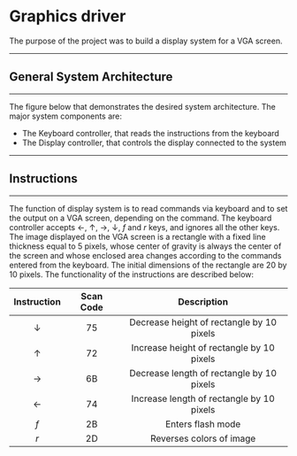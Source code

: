 # Graphics driver

The purpose of the project was to build a display system for a VGA screen.

----------
## General System Architecture
----------

The figure below that demonstrates the desired system architecture. The major system components are:
* The Keyboard controller, that reads the instructions from the keyboard
* The Display controller, that controls the display connected to the system
----------
## Instructions
----------
The function of display system is to read commands via keyboard and to set the output on a VGA screen, depending on the command. The keyboard controller accepts &#8592;, &#8593;, &#8594;, &#8595;, _f_ and _r_ keys, and ignores all the other keys. The image displayed on the VGA screen is a rectangle with a fixed line thickness equal to 5 pixels, whose center of gravity is always the center of the screen and whose enclosed area changes according to the commands
entered from the keyboard. The initial dimensions of the rectangle are 20 by 10 pixels. The functionality of the instructions are described below:

| Instruction 	| Scan Code 	|                Description                	|
|:-----------:	|:---------:	|:-----------------------------------------:	|
|      &#8595;	|     75    	| Decrease height of rectangle by 10 pixels 	|
|      &#8593; 	|     72    	| Increase height of rectangle by 10 pixels 	|
|      &#8594;	|     6B    	| Decrease length of rectangle by 10 pixels 	|
|      &#8592;	|     74    	| Increase length of rectangle by 10 pixels 	|
|      _f_    	|     2B    	|             Enters flash mode             	|
|      _r_    	|     2D    	|          Reverses colors of image         	|
